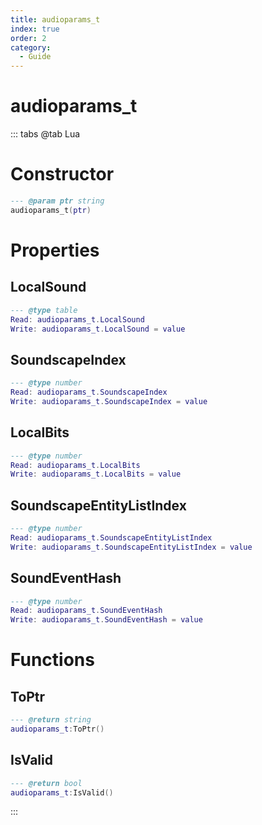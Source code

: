 ```yaml
---
title: audioparams_t
index: true
order: 2
category:
  - Guide
---
```


# audioparams_t

::: tabs
@tab Lua
# Constructor
```lua
--- @param ptr string
audioparams_t(ptr)
```
# Properties
## LocalSound 
```lua
--- @type table
Read: audioparams_t.LocalSound
Write: audioparams_t.LocalSound = value
```
## SoundscapeIndex 
```lua
--- @type number
Read: audioparams_t.SoundscapeIndex
Write: audioparams_t.SoundscapeIndex = value
```
## LocalBits 
```lua
--- @type number
Read: audioparams_t.LocalBits
Write: audioparams_t.LocalBits = value
```
## SoundscapeEntityListIndex 
```lua
--- @type number
Read: audioparams_t.SoundscapeEntityListIndex
Write: audioparams_t.SoundscapeEntityListIndex = value
```
## SoundEventHash 
```lua
--- @type number
Read: audioparams_t.SoundEventHash
Write: audioparams_t.SoundEventHash = value
```
# Functions
## ToPtr
```lua
--- @return string
audioparams_t:ToPtr()
```
## IsValid
```lua
--- @return bool
audioparams_t:IsValid()
```

:::